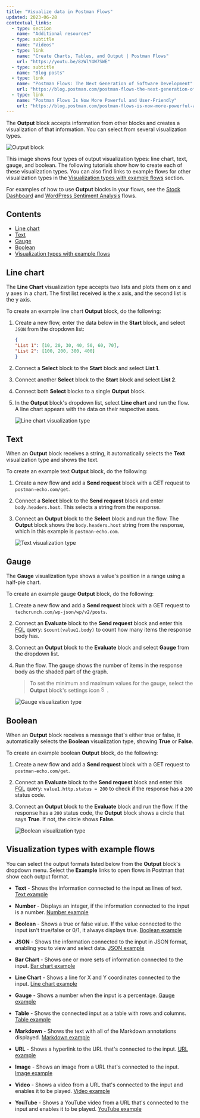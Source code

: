 ```yaml
---
title: "Visualize data in Postman Flows"
updated: 2023-06-28
contextual_links:
  - type: section
    name: "Additional resources"
  - type: subtitle
    name: "Videos"
  - type: link
    name: "Create Charts, Tables, and Output | Postman Flows"
    url: "https://youtu.be/8zWlY4W7SWE"
  - type: subtitle
    name: "Blog posts"
  - type: link
    name: "Postman Flows: The Next Generation of Software Development"
    url: "https://blog.postman.com/postman-flows-the-next-generation-of-software-development/"
  - type: link
    name: "Postman Flows Is Now More Powerful and User-Friendly"
    url: "https://blog.postman.com/postman-flows-is-now-more-powerful-and-user-friendly/"
---
```


The **Output** block accepts information from other blocks and creates a visualization of that information. You can select from several visualization types.

<img alt="Output block" src="https://assets.postman.com/postman-docs/v10/stock-charts-v10.gif" fetchpriority="low" loading="lazy"/>

This image shows four types of output visualization types: line chart, text, gauge, and boolean. The following tutorials show how to create each of these visualization types. You can also find links to example flows for other visualization types in the [Visualization types with example flows](#visualization-types-with-example-flows) section.

For examples of how to use **Output** blocks in your flows, see the [Stock Dashboard](https://www.postman.com/postman/workspace/utility-flows/flow/64123b57c224290033fcb089) and [WordPress Sentiment Analysis](https://www.postman.com/postman/workspace/utility-flows/flow/6413acdb8c4c54003a4ad611) flows.

## Contents

* [Line chart](#line-chart)
* [Text](#text)
* [Gauge](#gauge)
* [Boolean](#boolean)
* [Visualization types with example flows](#visualization-types-with-example-flows)

## Line chart

The **Line Chart** visualization type accepts two lists and plots them on x and y axes in a chart. The first list received is the x axis, and the second list is the y axis.

To create an example line chart **Output** block, do the following:

1. Create a new flow, enter the data below in the **Start** block, and select `JSON` from the dropdown list:

    ```json
    {
    "List 1": [10, 20, 30, 40, 50, 60, 70],
    "List 2": [100, 200, 300, 400]
    }
    ```

1. Connect a **Select** block to the **Start** block and select **List 1**.
1. Connect another **Select** block to the **Start** block and select **List 2**.
1. Connect both **Select** blocks to a single **Output** block.
1. In the **Output** block's dropdown list, select **Line chart** and run the flow. A line chart appears with the data on their respective axes.

    ![Line chart visualization type](https://assets.postman.com/postman-docs/v10/flows-line-chart-v10.jpg)

## Text

When an **Output** block receives a string, it automatically selects the **Text** visualization type and shows the text.

To create an example text **Output** block, do the following:

1. Create a new flow and add a **Send request** block with a GET request to `postman-echo.com/get`.
1. Connect a **Select** block to the **Send request** block and enter `body.headers.host`. This selects a string from the response.
1. Connect an **Output** block to the **Select** block and run the flow. The **Output** block shows the `body.headers.host` string from the response, which in this example is `postman-echo.com`.

    ![Text visualization type](https://assets.postman.com/postman-docs/v10/flows-text-v10.jpg)

## Gauge

The **Gauge** visualization type shows a value's position in a range using a half-pie chart.

To create an example gauge **Output** block, do the following:

1. Create a new flow and add a **Send request** block with a GET request to `techcrunch.com/wp-json/wp/v2/posts`.
1. Connect an **Evaluate** block to the **Send request** block and enter this [FQL](/docs/postman-flows/flows-query-language/introduction-to-fql/) query: `$count(value1.body)` to count how many items the response body has.
1. Connect an **Output** block to the **Evaluate** block and select **Gauge** from the dropdown list.
1. Run the flow. The gauge shows the number of items in the response body as the shaded part of the graph.

    > To set the minimum and maximum values for the gauge, select the **Output** block's settings icon <img alt="Settings icon" src="https://assets.postman.com/postman-docs/icon-settings-v9.jpg#icon" width="16px">.

    ![Gauge visualization type](https://assets.postman.com/postman-docs/v10/flows-gauge-v10.jpg)

## Boolean

When an **Output** block receives a message that's either true or false, it automatically selects the **Boolean** visualization type, showing **True** or **False**.

To create an example boolean **Output** block, do the following:

1. Create a new flow and add a **Send request** block with a GET request to `postman-echo.com/get`.
1. Connect an **Evaluate** block to the **Send request** block and enter this [FQL](/docs/postman-flows/flows-query-language/introduction-to-fql/) query: `value1.http.status = 200` to check if the response has a `200` status code.
1. Connect an **Output**  block to the **Evaluate** block and run the flow. If the response has a `200` status code, the **Output** block shows a circle that says **True**. If not, the circle shows **False**.

    ![Boolean visualization type](https://assets.postman.com/postman-docs/v10/flows-boolean-v10.jpg)

## Visualization types with example flows

You can select the output formats listed below from the **Output** block's dropdown menu. Select the **Example** links to open flows in Postman that show each output format.

* **Text** - Shows the information connected to the input as lines of text. [Text example](https://www.postman.com/postman/workspace/flows-snippets/flow/6414e20b95e5e70033f028c9)

* **Number** - Displays an integer, if the information connected to the input is a number. [Number example](https://www.postman.com/postman/workspace/flows-snippets/flow/6414e8eb95e5e70033f028d4)

* **Boolean** - Shows a true or false value. If the value connected to the input isn't true/false or 0/1, it always displays true. [Boolean example](https://www.postman.com/postman/workspace/flows-snippets/flow/6414ebb88c4c54003a4ad797)

* **JSON** - Shows the information connected to the input in JSON format, enabling you to view and select data. [JSON example](https://www.postman.com/postman/workspace/flows-snippets/flow/6414ec507221e9003a7a5384)

* **Bar Chart** - Shows one or more sets of information connected to the input. [Bar chart example](https://www.postman.com/postman/workspace/flows-snippets/flow/6411f07120794b0039e76839)

* **Line Chart** - Shows a line for X and Y coordinates connected to the input. [Line chart example](https://www.postman.com/postman/workspace/flows-snippets/flow/641242fd8c4c54003a4ad507)

* **Gauge** - Shows a number when the input is a percentage. [Gauge example](https://www.postman.com/postman/workspace/flows-snippets/flow/64124134c224290033fcb08b)

* **Table** - Shows the connected input as a table with rows and columns. [Table example](https://www.postman.com/postman/workspace/flows-snippets/flow/64124607c224290033fcb092)

* **Markdown** - Shows the text with all of the Markdown annotations displayed. [Markdown example](https://www.postman.com/postman/workspace/flows-snippets/flow/641249577221e9003a7a5107)

* **URL** - Shows a hyperlink to the URL that's connected to the input. [URL example](https://www.postman.com/postman/workspace/flows-snippets/flow/64124dc8c224290033fcb098)

* **Image** - Shows an image from a URL that's connected to the input. [Image example](https://www.postman.com/postman/workspace/flows-snippets/flow/64124e997221e9003a7a510c)

* **Video** - Shows a video from a URL that's connected to the input and enables it to be played. [Video example](https://www.postman.com/postman/workspace/flows-snippets/flow/64124f65c224290033fcb09b)

* **YouTube** - Shows a YouTube video from a URL that's connected to the input and enables it to be played. [YouTube example](https://www.postman.com/postman/workspace/flows-snippets/flow/6414ef7bc224290033fcb310)
